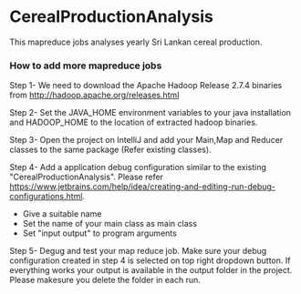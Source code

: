 # CerealProductionAnalysis
This mapreduce jobs analyses yearly Sri Lankan cereal production.

### How to add more mapreduce jobs

Step 1-
We need to download the Apache Hadoop Release 2.7.4 binaries from http://hadoop.apache.org/releases.html

Step 2-
Set the JAVA_HOME environment variables to your java installation and HADOOP_HOME to the location of extracted hadoop binaries. 

Step 3-
Open the project on IntelliJ and add your Main,Map and Reducer classes to the same package (Refer existing classes). 

Step 4-
Add a application debug configuration similar to the existing "CerealProductionAnalysis". Please refer https://www.jetbrains.com/help/idea/creating-and-editing-run-debug-configurations.html. 
  * Give a suitable name 
  * Set the name of your main class as main class
  * Set "input output" to program arguments
  
Step 5-
Degug and test your map reduce job. Make sure your debug configuration created in step 4 is selected on top right dropdown button. If everything works your output is available in the output folder in the project. Please makesure you delete the folder in each run.
  

